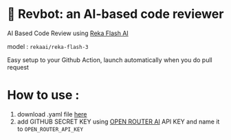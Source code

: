 # 🤖 Revbot: an AI-based code reviewer
 AI Based Code Review using [Reka Flash AI](https://www.reka.ai/)
 
 model : ```rekaai/reka-flash-3```
 
 Easy setup to your Github Action, launch automatically when you do pull request

# How to use :
1. download .yaml file [here](https://github.com/mikkelofficial7/revbot-ai-code-review/blob/main/.github/workflows/test-github-actions.yml)
2. add GITHUB SECRET KEY using [OPEN ROUTER AI](https://openrouter.ai/) API KEY and name it to ``` OPEN_ROUTER_API_KEY ```
